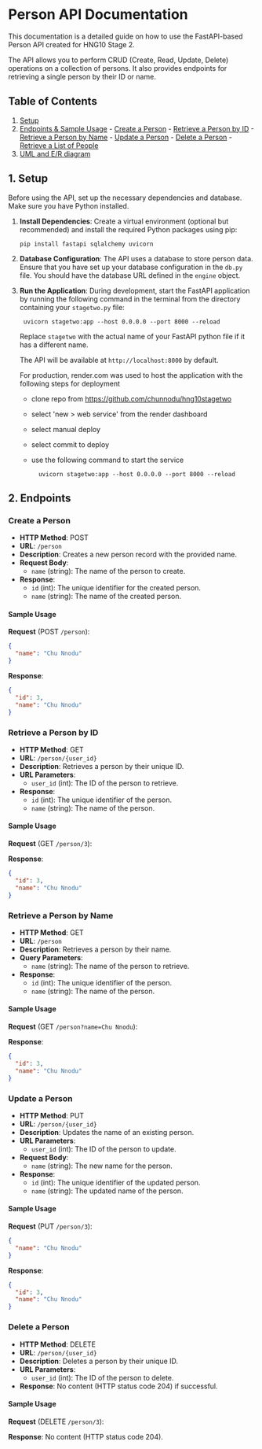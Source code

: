# Person API Documentation

This documentation is a detailed guide on how to use the FastAPI-based Person API created for HNG10 Stage 2. 

The API allows you to perform CRUD (Create, Read, Update, Delete) operations on a collection of persons. It also provides endpoints for retrieving a single person by their ID or name.

## Table of Contents
1. [Setup](#setup)
2. [Endpoints & Sample Usage](#endpoints) 
	   - [Create a Person](#create-a-person)
	   - [Retrieve a Person by ID](#retrieve-a-person-by-id)
	   - [Retrieve a Person by Name](#retrieve-a-person-by-name)
	   - [Update a Person](#update-a-person)
	   - [Delete a Person](#delete-a-person)
	   - [Retrieve a List of People](#retrieve-a-list-of-people)
3. [UML and E/R diagram](#uml-and-er-diagram)

## 1. Setup

Before using the API, set up the necessary dependencies and database. Make sure you have Python installed.

1. **Install Dependencies**: Create a virtual environment (optional but recommended) and install the required Python packages using pip:

	   
	   pip install fastapi sqlalchemy uvicorn
	

2. **Database Configuration**: The API uses a database to store person data. Ensure that you have set up your database configuration in the `db.py` file. You should have the database URL defined in the `engine` object.

3. **Run the Application**: During development, start the FastAPI application by running the following command in the terminal from the directory containing your `stagetwo.py` file:


  		uvicorn stagetwo:app --host 0.0.0.0 --port 8000 --reload
  

   Replace `stagetwo` with the actual name of your FastAPI python file if it has a different name.
   
   The API will be available at `http://localhost:8000` by default.
   
   For production, render.com was used to host the application with the following steps for deployment
   
    - clone repo from https://github.com/chunnodu/hng10stagetwo
    - select 'new > web service' from the render dashboard
    - select manual deploy
    - select commit to deploy
    - use the following command to start the service
   
			uvicorn stagetwo:app --host 0.0.0.0 --port 8000 --reload
   
   
   

## 2. Endpoints 

### Create a Person 
- **HTTP Method**: POST
- **URL**: `/person`
- **Description**: Creates a new person record with the provided name.
- **Request Body**:
  - `name` (string): The name of the person to create.
- **Response**:
  - `id` (int): The unique identifier for the created person.
  - `name` (string): The name of the created person.

#### Sample Usage

**Request** (POST `/person`):
```json
{
  "name": "Chu Nnodu"
}
```

**Response**:
```json
{
  "id": 3,
  "name": "Chu Nnodu"
}
```


### Retrieve a Person by ID 
- **HTTP Method**: GET
- **URL**: `/person/{user_id}`
- **Description**: Retrieves a person by their unique ID.
- **URL Parameters**:
  - `user_id` (int): The ID of the person to retrieve.
- **Response**:
  - `id` (int): The unique identifier of the person.
  - `name` (string): The name of the person.
#### Sample Usage
**Request** (GET `/person/3`):

**Response**:
```json
{
  "id": 3,
  "name": "Chu Nnodu"
}
```


### Retrieve a Person by Name <a name="retrieve-a-person-by-name"></a>

- **HTTP Method**: GET
- **URL**: `/person`
- **Description**: Retrieves a person by their name.
- **Query Parameters**:
  - `name` (string): The name of the person to retrieve.
- **Response**:
  - `id` (int): The unique identifier of the person.
  - `name` (string): The name of the person.
#### Sample Usage
**Request** (GET `/person?name=Chu Nnodu`):

**Response**:
```json
{
  "id": 3,
  "name": "Chu Nnodu"
}
```

### Update a Person <a name="update-a-person"></a>

- **HTTP Method**: PUT
- **URL**: `/person/{user_id}`
- **Description**: Updates the name of an existing person.
- **URL Parameters**:
  - `user_id` (int): The ID of the person to update.
- **Request Body**:
  - `name` (string): The new name for the person.
- **Response**:
  - `id` (int): The unique identifier of the updated person.
  - `name` (string): The updated name of the person.
#### Sample Usage

**Request** (PUT `/person/3`):
```json
{
  "name": "Chu Nnodu"
}
```

**Response**:
```json
{
  "id": 3,
  "name": "Chu Nnodu"
}
```

### Delete a Person <a name="delete-a-person"></a>

- **HTTP Method**: DELETE
- **URL**: `/person/{user_id}`
- **Description**: Deletes a person by their unique ID.
- **URL Parameters**:
  - `user_id` (int): The ID of the person to delete.
- **Response**: No content (HTTP status code 204) if successful.

#### Sample Usage
**Request** (DELETE `/person/3`):

**Response**: No content (HTTP status code 204).


